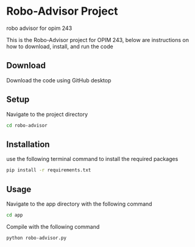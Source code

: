 # Robo-Advisor Project
robo advisor for opim 243

This is the Robo-Advisor project for OPIM 243,
below are instructions on how to download, install, and run the code

## Download

Download the code using GitHub desktop



## Setup

Navigate to the project directory

```sh
cd robo-advisor
```


## Installation
use the following terminal command to install the required packages

```sh
pip install -r requirements.txt
```



## Usage

Navigate to the app directory with the following command

```sh
cd app
```


Compile with the following command

```sh
python robo-advisor.py
```
